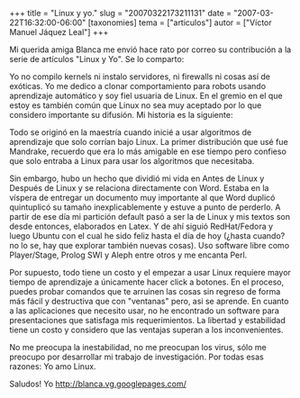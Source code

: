+++
title = "Linux y yo."
slug = "20070322173211131"
date = "2007-03-22T16:32:00-06:00"
[taxonomies]
tema = ["articulos"]
autor = ["Víctor Manuel Jáquez Leal"]
+++

Mi querida amiga Blanca me envió hace rato por correo su contribución a
la serie de artículos "Linux y Yo". Se lo comparto:

Yo no compilo kernels ni instalo servidores, ni firewalls ni cosas así
de exóticas. Yo me dedico a clonar comportamiento para robots usando
aprendizaje automático y soy fiel usuaria de Linux. En el gremio en el
que estoy es también común que Linux no sea muy aceptado por lo que
considero importante su difusión. Mi historia es la siguiente:

<!-- more -->
Todo se originó en la maestría cuando inicié a usar algoritmos de
aprendizaje que solo corrían bajo Linux. La primer distribución que usé
fue Mandrake, recuerdo que era lo más amigable en ese tiempo pero
confieso que solo entraba a Linux para usar los algoritmos que
necesitaba.

Sin embargo, hubo un hecho que dividió mi vida en Antes de Linux y
Después de Linux y se relaciona directamente con Word. Estaba en la
víspera de entregar un documento muy importante al que Word duplicó
quintuplicó su tamaño inexplicablemente y estuve a punto de perderlo. A
partir de ese día mi partición default pasó a ser la de Linux y mis
textos son desde entonces, elaborados en Latex. Y de ahí siguió
RedHat/Fedora y luego Ubuntu con el cual he sido feliz hasta el día de
hoy (¿hasta cuando? no lo se, hay que explorar también nuevas cosas).
Uso software libre como Player/Stage, Prolog SWI y Aleph entre otros y
me encanta Perl.

Por supuesto, todo tiene un costo y el empezar a usar Linux requiere
mayor tiempo de aprendizaje a únicamente hacer click a botones. En el
proceso, puedes probar comandos que te arruinen las cosas sin regreso de
forma más fácil y destructiva que con "ventanas" pero, asi se aprende.
En cuanto a las aplicaciones que necesito usar, no he encontrado un
software para presentaciones que satisfaga mis requerimientos. La
libertad y estabilidad tiene un costo y considero que las ventajas
superan a los inconvenientes.

No me preocupa la inestabilidad, no me preocupan los virus, sólo me
preocupo por desarrollar mi trabajo de investigación. Por todas esas
razones: Yo amo Linux.

Saludos! Yo
<a href="http://blanca.vg.googlepages.com/">http://blanca.vg.googlepages.com/</a>

